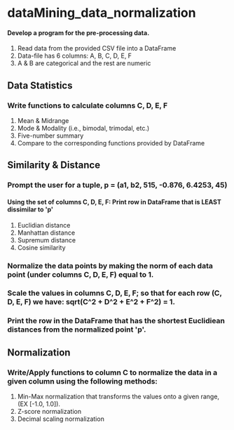 # dataMining_data_normalization
<h4>Develop a program for the pre-processing data.</h4>
<ol>
  <li>Read data from the provided CSV file into a DataFrame</li>
  <li>Data-file has 6 columns: A, B, C, D, E, F</li>
  <li>A & B are categorical and the rest are numeric</li>
</ol>

<h2>Data Statistics</h2>
<h3>Write functions to calculate columns C, D, E, F</h3>
<ol>
  <li>Mean & Midrange</li>
  <li>Mode & Modality (i.e., bimodal, trimodal, etc.)</li>
  <li>Five-number summary</li>
  <li>Compare to the corresponding functions provided by DataFrame</li>
</ol>

<h2>Similarity & Distance</h2>
<h3>Prompt the user for a tuple, p = (a1, b2, 515, -0.876, 6.4253, 45)</h3>
<h4>Using the set of columns C, D, E, F: Print row in DataFrame that is LEAST dissimilar to 'p'</h4>
<ol>
  <li>Euclidian distance</li>
  <li>Manhattan distance</li>
  <li>Supremum distance</li>
  <li>Cosine similarity</li>
</ol>

<h3>Normalize the data points by making the norm of each data point (under columns C, D, E, F) equal to 1. </h3>
<h3>Scale the values in columns C, D, E, F; so that for each row (C, D, E, F) we have: sqrt(C^2 + D^2 + E^2 + F^2) = 1.</h3>
<h3>Print the row in the DataFrame that has the shortest Euclidiean distances from the normalized point 'p'.</h3>

<h2>Normalization</h2>
<h3>Write/Apply functions to column C to normalize the data in a given column using the following methods:</h3>
<ol>
  <li>Min-Max normalization that transforms the values onto a given range, (EX [-1.0, 1.0]).</li>
  <li>Z-score normalization</li>
  <li>Decimal scaling normalization</li>
  
  
